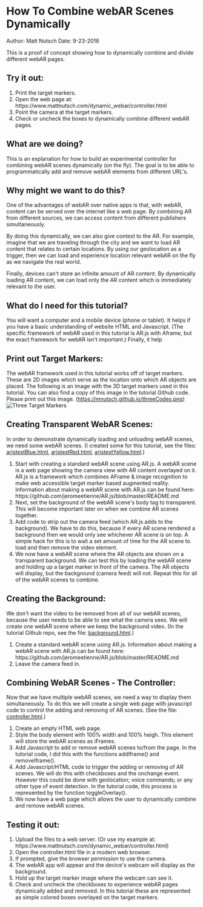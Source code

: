 # How To Combine webAR Scenes Dynamically
Author: Matt Nutsch
Date: 9-23-2018

This is a proof of concept showing how to dynamically combine and divide different webAR pages.

## Try it out: 
<ol>
<li>Print the target markers.</li>
<li>Open the web page at: https://www.mattnutsch.com/dynamic_webar/controller.html</li>
<li>Point the camera at the target markers.</li>
<li>Check or uncheck the boxes to dynamically combine different webAR pages.</li>
</ol>

## What are we doing?

This is an explanation for how to build an experimental controller for combining webAR scenes dynamically (on the fly). The goal is to be able to programmatically add and remove webAR elements from different URL's. 

## Why might we want to do this?

One of the advantages of webAR over native apps is that, with webAR, content can be served over the internet like a web page. By combining AR from different sources, we can access content from different publishers simultaneously. 

By doing this dynamically, we can also give context to the AR. For example, imagine that we are traveling through the city and we want to load AR content that relates to certain locations. By using our geolocation as a trigger, then we can load and experience location relevant webAR on the fly as we navigate the real world. 

Finally, devices can't store an infinite amount of AR content. By dynamically loading AR content, we can load only the AR content which is immediately relevant to the user.

## What do I need for this tutorial?

You will want a computer and a mobile device (phone or tablet). It helps if you have a basic understanding of website HTML and Javascript. (The specific framework of webAR used in this tutorial is AR.js with Aframe, but the exact framework for webAR isn't important.) Finally, it help

## Print out Target Markers:

The webAR framework used in this tutorial works off of target markers. These are 2D images which serve as the location onto which AR objects are placed. The following is an image with the 3D target markers used in this tutorial. You can also find a copy of this image in the tutorial Github code. Please print out this image. (https://mnutsch.github.io/threeCodes.png)
![Three Target Markers](https://mnutsch.github.io/threeCodes.png "Three Target Markers")

## Creating Transparent WebAR Scenes:

In order to demonstrate dynamically loading and unloading webAR scenes, we need some webAR scenes. (I created some for this tutorial, see the files: [arjstestBlue.html](https://www.mattnutsch.com/dynamic_webar/arjstestBlue.html), [arjstestRed.html](https://www.mattnutsch.com/dynamic_webar/arjstestRed.html), [arjstestYellow.html](https://www.mattnutsch.com/dynamic_webar/arjstestYellow.html).) 

<ol>
<li>Start with creating a standard webAR scene using AR.js. A webAR scene is a web page showing the camera view with AR content overlayed on it. AR.js is a framework which combines AFrame & image recognition to make web accessible target marker based augmented reality. </li>
Information about making a webAR scene with AR.js can be found here: https://github.com/jeromeetienne/AR.js/blob/master/README.md
<li>Next, set the background of the webAR scene's body tag to transparent. This will become important later on when we combine AR scenes together.</li>
<li>Add code to strip out the camera feed (which AR.js adds to the background). We have to do this, because if every AR scene rendered a background then we would only see whichever AR scene is on top. A simple hack for this is to wait a set amount of time for the AR scene to load and then remove the video element. </li>
<li>We now have a webAR scene where the AR objects are shown on a transparent background. We can test this by loading the webAR scene and holding up a target marker in front of the camera. The AR objects will display, but the background (camera feed) will not. 
Repeat this for all of the webAR scenes to combine.</li>
</ol>  

## Creating the Background:

We don't want the video to be removed from all of our webAR scenes, because the user needs to be able to see what the camera sees. We will create one webAR scene where we keep the background video. (In the tutorial Github repo, see the file: [background.html](https://www.mattnutsch.com/dynamic_webar/background.html).)

<ol>
<li>Create a standard webAR scene using AR.js. 
Information about making a webAR scene with AR.js can be found here: https://github.com/jeromeetienne/AR.js/blob/master/README.md</li>
<li>Leave the camera feed in.</li>
</ol>
  
## Combining WebAR Scenes - The Controller:

Now that we have multiple webAR scenes, we need a way to display them simultaneously. To do this we will create a single web page with javascript code to control the adding and removing of AR scenes. (See the file: [controller.html](https://www.mattnutsch.com/dynamic_webar/controller.html).)

<ol>
<li>Create an empty HTML web page.</li>
<li>Style the body element with 100% width and 100% heigh. This element will store the webAR scenes as iFrames.</li>
<li>Add Javascript to add or remove webAR scenes to/from the page. In the tutorial code, I did this with the functions addIframe() and removeIframe(). </li>
<li>Add Javascript/HTML code to trigger the adding or removing of AR scenes. We will do this with checkboxes and the onchange event. However this could be done with geolocation; voice commands; or any other type of event detection. In the tutorial code, this process is represented by the function toggleOverlay().</li>
<li>We now have a web page which allows the user to dynamically combine and remove webAR scenes. </li>
</ol>
  
## Testing it out:

<ol>
<li>Upload the files to a web server. (Or use my example at: https://www.mattnutsch.com/dynamic_webar/controller.html)</li>
<li>Open the controller.html file in a modern web browser.</li>
<li>If prompted, give the browser permission to use the camera.</li>
<li>The webAR app will appear and the device's webcam will display as the background. </li>
<li>Hold up the target marker image where the webcam can see it. </li>
<li>Check and uncheck the checkboxes to experience webAR pages dynamically added and removed. In this tutorial these are represented as simple colored boxes overlayed on the target markers. </li>
</ol>
